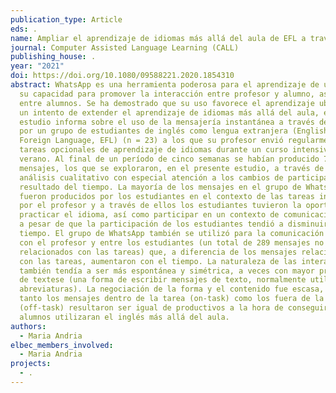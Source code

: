 ```yaml
---
publication_type: Article
eds: .
name: Ampliar el aprendizaje de idiomas más allá del aula de EFL a través de WhatsApp
journal: Computer Assisted Language Learning (CALL)
publishing_house: .
year: "2021"
doi: https://doi.org/10.1080/09588221.2020.1854310
abstract: WhatsApp es una herramienta poderosa para el aprendizaje de una L2 por
  su capacidad para promover la interacción entre profesor y alumno, así como
  entre alumnos. Se ha demostrado que su uso favorece el aprendizaje ubicuo. En
  un intento de extender el aprendizaje de idiomas más allá del aula, este
  estudio informa sobre el uso de la mensajería instantánea a través de WhatsApp
  por un grupo de estudiantes de inglés como lengua extranjera (English as
  Foreign Language, EFL) (n = 23) a los que su profesor envió regularmente
  tareas opcionales de aprendizaje de idiomas durante un curso intensivo de
  verano. Al final de un período de cinco semanas se habían producido 764
  mensajes, los que se exploraron, en el presente estudio, a través de un
  análisis cualitativo con especial atención a los cambios de participación como
  resultado del tiempo. La mayoría de los mensajes en el grupo de WhatsApp
  fueron producidos por los estudiantes en el contexto de las tareas iniciadas
  por el profesor y a través de ellos los estudiantes tuvieron la oportunidad de
  practicar el idioma, así como participar en un contexto de comunicación real,
  a pesar de que la participación de los estudiantes tendió a disminuir con el
  tiempo. El grupo de WhatsApp también se utilizó para la comunicación informal
  con el profesor y entre los estudiantes (un total de 289 mensajes no
  relacionados con las tareas) que, a diferencia de los mensajes relacionados
  con las tareas, aumentaron con el tiempo. La naturaleza de las interacciones
  también tendía a ser más espontánea y simétrica, a veces con mayor presencia
  de textese (una forma de escribir mensajes de texto, normalmente utilizando
  abreviaturas). La negociación de la forma y el contenido fue escasa, pero
  tanto los mensajes dentro de la tarea (on-task) como los fuera de la tarea
  (off-task) resultaron ser igual de productivos a la hora de conseguir que los
  alumnos utilizaran el inglés más allá del aula.
authors:
  - Maria Andria
elbec_members_involved:
  - Maria Andria
projects:
  - .
---
```


